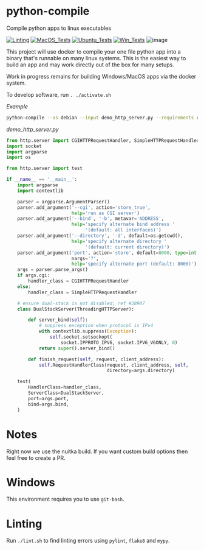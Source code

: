 # python-compile

Compile python apps to linux executables

[![Linting](../../actions/workflows/lint.yml/badge.svg)](../../actions/workflows/lint.yml)
[![MacOS_Tests](../../actions/workflows/push_macos.yml/badge.svg)](../../actions/workflows/push_macos.yml)
[![Ubuntu_Tests](../../actions/workflows/push_ubuntu.yml/badge.svg)](../../actions/workflows/push_ubuntu.yml)
[![Win_Tests](../../actions/workflows/push_win.yml/badge.svg)](../../actions/workflows/push_win.yml)
![image](https://github.com/zackees/python-compile/assets/6856673/f4ed3f1c-c4b8-4cee-a63b-9717f3948376)


This project will use docker to compile your one file python app into a binary that's runnable on many
linux systems. This is the easiest way to build an app and may work directly out of the box for many setups.

Work in progress remains for building Windows/MacOS apps via the docker system.

To develop software, run `. ./activate.sh`

*Example*

```bash
python-compile --os debian --input demo_http_server.py --requirements requirements.txt
```

*demo_http_server.py*

```python
from http.server import CGIHTTPRequestHandler, SimpleHTTPRequestHandler, ThreadingHTTPServer
import socket
import argparse
import os

from http.server import test

if __name__ == '__main__':
    import argparse
    import contextlib

    parser = argparse.ArgumentParser()
    parser.add_argument('--cgi', action='store_true',
                        help='run as CGI server')
    parser.add_argument('--bind', '-b', metavar='ADDRESS',
                        help='specify alternate bind address '
                             '(default: all interfaces)')
    parser.add_argument('--directory', '-d', default=os.getcwd(),
                        help='specify alternate directory '
                             '(default: current directory)')
    parser.add_argument('port', action='store', default=8000, type=int,
                        nargs='?',
                        help='specify alternate port (default: 8000)')
    args = parser.parse_args()
    if args.cgi:
        handler_class = CGIHTTPRequestHandler
    else:
        handler_class = SimpleHTTPRequestHandler

    # ensure dual-stack is not disabled; ref #38907
    class DualStackServer(ThreadingHTTPServer):

        def server_bind(self):
            # suppress exception when protocol is IPv4
            with contextlib.suppress(Exception):
                self.socket.setsockopt(
                    socket.IPPROTO_IPV6, socket.IPV6_V6ONLY, 0)
            return super().server_bind()

        def finish_request(self, request, client_address):
            self.RequestHandlerClass(request, client_address, self,
                                     directory=args.directory)

    test(
        HandlerClass=handler_class,
        ServerClass=DualStackServer,
        port=args.port,
        bind=args.bind,
    )

```

# Notes

Right now we use the nuitka build. If you want custom build options then feel free to create a PR.

# Windows

This environment requires you to use `git-bash`.

# Linting

Run `./lint.sh` to find linting errors using `pylint`, `flake8` and `mypy`.
